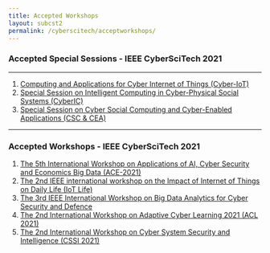 ```yaml
---
title: Accepted Workshops 
layout: subcst2
permalink: /cyberscitech/acceptworkshops/
---
```

<h3>Accepted Special Sessions - IEEE CyberSciTech 2021</h3>

<hr/>

<ol><li><a href="/2021/assets/files/2021IEEE CyberScience_Cyber-IoT_Workshop.docx" target=_new>Computing and Applications for Cyber Internet of Things (Cyber-IoT)</a>
 </li>
<li><a href="/2021/assets/files/CyberIC_2021_CFP.docx" target=_new> Special Session on Intelligent Computing in Cyber-Physical Social Systems (CyberIC) </a>
</li>
 <li><a href="/2021/assets/files/CSCCEA_2021_word.docx" target=_new> Special Session on Cyber Social Computing and Cyber-Enabled Applications (CSC & CEA)</a>
</li>
</ol>
 <hr/>
<h3>Accepted Workshops - IEEE CyberSciTech 2021</h3>
<ol> 
 <li><a href="/2021/assets/files/ACE2021_CFPpost_workshop.pdf" target=_new>The 5th International Workshop on
Applications of AI, Cyber Security and Economics Big Data (ACE-2021)</a>
 </li>
 <li><a href="/2021/assets/files/CFP_IoT Life2021.pdf" target=_new>The
2nd IEEE international workshop on the Impact of Internet of Things on Daily Life  (IoT Life)</a>
 </li>

 <li><a href="/2021/assets/files/BigCyberSecurity2021-CFPV2.pdf" target=_new>
The 3rd IEEE International Workshop on Big Data Analytics for Cyber Security and Defence</a>
 </li>
<li><a href="/2021/assets/files/CFP of ACL2021.docx" target=_new>The 2nd International Workshop on Adaptive Cyber Learning 2021 (ACL 2021) </a></li>
<li><a href="/2021/assets/files/CSSI 2021CFP.pdf" target=_new>The 2nd International Workshop on Cyber
System Security and Intelligence (CSSI 2021)</a></li>
</ol>
<br/>
